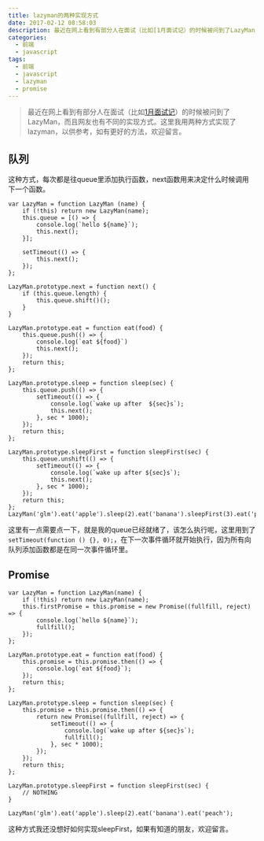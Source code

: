 ```yaml
---
title: lazyman的两种实现方式
date: 2017-02-12 08:58:03
description: 最近在网上看到有部分人在面试（比如[1月面试记）的时候被问到了LazyMan，而且网友也有不同的编码，于是乎我也写了两个demo以供参考。
categories: 
  - 前端
  - javascript
tags:
  - 前端
  - javascript
  - lazyman
  - promise
---
```


> 最近在网上看到有部分人在面试（比如[1月面试记](https://gold.xitu.io/post/587dab348d6d810058d87a0a)）的时候被问到了LazyMan，而且网友也有不同的实现方式。这里我用两种方式实现了lazyman，以供参考，如有更好的方法，欢迎留言。

## 队列

这种方式，每次都是往queue里添加执行函数，next函数用来决定什么时候调用下一个函数。

```
var LazyMan = function LazyMan (name) {
    if (!this) return new LazyMan(name);
    this.queue = [() => {
        console.log(`hello ${name}`);
        this.next();
    }];

    setTimeout(() => {
        this.next();
    });
};

LazyMan.prototype.next = function next() {
    if (this.queue.length) {
        this.queue.shift()();
    }
}

LazyMan.prototype.eat = function eat(food) {
    this.queue.push(() => {
        console.log(`eat ${food}`)
        this.next();
    });
    return this;
};

LazyMan.prototype.sleep = function sleep(sec) {
    this.queue.push(() => {
        setTimeout(() => {
            console.log(`wake up after  ${sec}s`);
            this.next();
        }, sec * 1000);
    });
    return this;
};

LazyMan.prototype.sleepFirst = function sleepFirst(sec) {
    this.queue.unshift(() => {
        setTimeout(() => {
            console.log(`wake up after ${sec}s`);
            this.next();
        }, sec * 1000);
    });
    return this;
};
LazyMan('glm').eat('apple').sleep(2).eat('banana').sleepFirst(3).eat('peach');
```

这里有一点需要点一下，就是我的queue已经就绪了，该怎么执行呢，这里用到了`setTimeout(function () {}, 0);`，在下一次事件循环就开始执行，因为所有向队列添加函数都是在同一次事件循环里。

## Promise

```
var LazyMan = function LazyMan(name) {
    if (!this) return new LazyMan(name);
    this.firstPromise = this.promise = new Promise((fullfill, reject) => {
        console.log(`hello ${name}`);
        fullfill();
    });
};

LazyMan.prototype.eat = function eat(food) {
    this.promise = this.promise.then(() => {
        console.log(`eat ${food}`);
    });
    return this;
};

LazyMan.prototype.sleep = function sleep(sec) {
    this.promise = this.promise.then(() => {
        return new Promise((fullfill, reject) => {
            setTimeout(() => {
                console.log(`wake up after ${sec}s`);
                fullfill();
            }, sec * 1000);
        });
    });
    return this;
};

LazyMan.prototype.sleepFirst = function sleepFirst(sec) {
    // NOTHING
}

LazyMan('glm').eat('apple').sleep(2).eat('banana').eat('peach');
```

这种方式我还没想好如何实现sleepFirst，如果有知道的朋友，欢迎留言。
